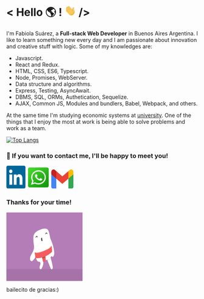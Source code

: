 # < Hello 🌎 ! <img src= "wave.gif" width="30px"/> />
 I'm Fabiola Suárez, a **Full-stack Web Developer** in Buenos Aires Argentina. I like to learn something new every day and I am passionate about innovation and creative stuff with logic. Some of my knowledges are:
* Javascript.
* React and Redux.
* HTML, CSS, ES6, Typescript.
* Node, Promises, WebServer.
* Data structure and algorithms.
* Express, Testing, AsyncAwait.
* DBMS, SQL, ORMs, Authetication, Sequelize.
* AJAX, Common JS, Modules and bundlers, Babel, Webpack, and others.

 At the same time I'm studying economic systems at <a href="https://www.economicas.uba.ar/alumnos/sistemas/">university</a>. One of the things that I enjoy the most at work is being able to solve problems and work as a team. 

[![Top Langs](https://github-readme-stats.vercel.app/api/top-langs/?username=renatoy&layout=compact)](https://github.com/renatoy/github-readme-stats)

### 🔎 If you want to contact me, I'll be happy to meet you!   
<a title="LinkedIn" href="https://www.linkedin.com/in/fabiolajsm/"><img src="https://raw.githubusercontent.com/triciopa/triciopa/main/logos/others/linkedin-icon-2.svg" alt="LinkedIn" height="60" width="50"/></a>   <a href="https://wa.me/+5491133398516/?text=Hi Fabiola!"> <img alt="WhatsApp" src="ws.png" height="58" width="60" ></a>
<a href="mailto:suarezfabiola17@gmail.com"> <img alt="E-mail" src="gmail.png" height="50" width="58" ></a>


### Thanks for your time!
<img align="center" width="200" height="180" src="good.gif"></a>

bailecito de gracias:)

